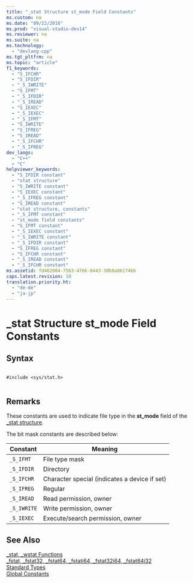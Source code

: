 ```yaml
---
title: "_stat Structure st_mode Field Constants"
ms.custom: na
ms.date: "09/22/2016"
ms.prod: "visual-studio-dev14"
ms.reviewer: na
ms.suite: na
ms.technology: 
  - "devlang-cpp"
ms.tgt_pltfrm: na
ms.topic: "article"
f1_keywords: 
  - "S_IFCHR"
  - "S_IFDIR"
  - "_S_IWRITE"
  - "S_IFMT"
  - "_S_IFDIR"
  - "_S_IREAD"
  - "S_IEXEC"
  - "_S_IEXEC"
  - "_S_IFMT"
  - "S_IWRITE"
  - "S_IFREG"
  - "S_IREAD"
  - "_S_IFCHR"
  - "_S_IFREG"
dev_langs: 
  - "C++"
  - "C"
helpviewer_keywords: 
  - "S_IFDIR constant"
  - "stat structure"
  - "S_IWRITE constant"
  - "S_IEXEC constant"
  - "_S_IFREG constant"
  - "S_IREAD constant"
  - "stat structure, constants"
  - "_S_IFMT constant"
  - "st_mode field constants"
  - "S_IFMT constant"
  - "_S_IEXEC constant"
  - "_S_IWRITE constant"
  - "_S_IFDIR constant"
  - "S_IFREG constant"
  - "S_IFCHR constant"
  - "_S_IREAD constant"
  - "_S_IFCHR constant"
ms.assetid: fd462004-7563-4766-8443-30b0a86174b6
caps.latest.revision: 10
translation.priority.ht: 
  - "de-de"
  - "ja-jp"
---
```

# _stat Structure st_mode Field Constants
## Syntax  
  
```  
  
#include <sys/stat.h>  
  
```  
  
## Remarks  
 These constants are used to indicate file type in the **st_mode** field of the [_stat structure](../vs140/standard-types.md).  
  
 The bit mask constants are described below:  
  
|Constant|Meaning|  
|--------------|-------------|  
|`_S_IFMT`|File type mask|  
|`_S_IFDIR`|Directory|  
|`_S_IFCHR`|Character special (indicates a device if set)|  
|`_S_IFREG`|Regular|  
|`_S_IREAD`|Read permission, owner|  
|`_S_IWRITE`|Write permission, owner|  
|`_S_IEXEC`|Execute/search permission, owner|  
  
## See Also  
 [_stat, _wstat Functions](../vs140/_stat--_stat32--_stat64--_stati64--_stat32i64--_stat64i32--_wstat--_wstat32--_wstat64--_wstati64--_wstat32i64--_wstat64i32.md)   
 [_fstat, _fstat32, _fstat64, _fstati64, _fstat32i64, _fstat64i32](../vs140/_fstat--_fstat32--_fstat64--_fstati64--_fstat32i64--_fstat64i32.md)   
 [Standard Types](../vs140/standard-types.md)   
 [Global Constants](../vs140/global-constants.md)